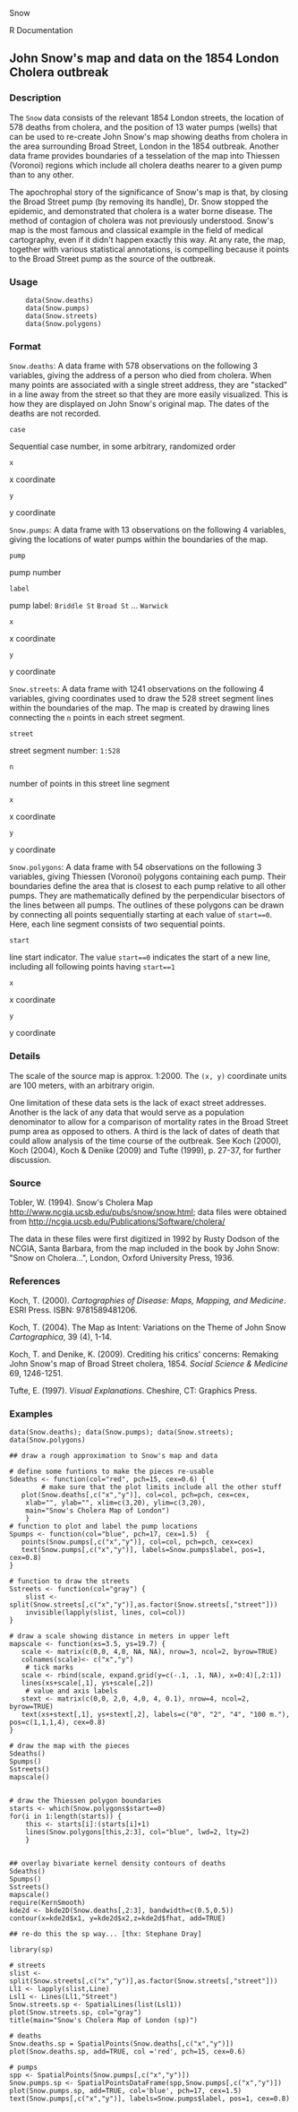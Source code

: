 Snow

R Documentation

##  John Snow's map and data on the 1854 London Cholera outbreak

### Description

The `Snow` data consists of the relevant 1854 London streets, the location of
578 deaths from cholera, and the position of 13 water pumps (wells) that can
be used to re-create John Snow's map showing deaths from cholera in the area
surrounding Broad Street, London in the 1854 outbreak. Another data frame
provides boundaries of a tesselation of the map into Thiessen (Voronoi)
regions which include all cholera deaths nearer to a given pump than to any
other.

The apochrophal story of the significance of Snow's map is that, by closing
the Broad Street pump (by removing its handle), Dr. Snow stopped the epidemic,
and demonstrated that cholera is a water borne disease. The method of
contagion of cholera was not previously understood. Snow's map is the most
famous and classical example in the field of medical cartography, even if it
didn't happen exactly this way. At any rate, the map, together with various
statistical annotations, is compelling because it points to the Broad Street
pump as the source of the outbreak.

### Usage

    
    	data(Snow.deaths)
    	data(Snow.pumps)
    	data(Snow.streets)
    	data(Snow.polygons)

### Format

`Snow.deaths`: A data frame with 578 observations on the following 3
variables, giving the address of a person who died from cholera. When many
points are associated with a single street address, they are "stacked" in a
line away from the street so that they are more easily visualized. This is how
they are displayed on John Snow's original map. The dates of the deaths are
not recorded.

`case`

Sequential case number, in some arbitrary, randomized order

`x`

x coordinate

`y`

y coordinate

`Snow.pumps`: A data frame with 13 observations on the following 4 variables,
giving the locations of water pumps within the boundaries of the map.

`pump`

pump number

`label`

pump label: `Briddle St` `Broad St` ... `Warwick`

`x`

x coordinate

`y`

y coordinate

`Snow.streets`: A data frame with 1241 observations on the following 4
variables, giving coordinates used to draw the 528 street segment lines within
the boundaries of the map. The map is created by drawing lines connecting the
`n` points in each street segment.

`street`

street segment number: `1:528`

`n`

number of points in this street line segment

`x`

x coordinate

`y`

y coordinate

`Snow.polygons`: A data frame with 54 observations on the following 3
variables, giving Thiessen (Voronoi) polygons containing each pump. Their
boundaries define the area that is closest to each pump relative to all other
pumps. They are mathematically defined by the perpendicular bisectors of the
lines between all pumps. The outlines of these polygons can be drawn by
connecting all points sequentially starting at each value of `start==0`. Here,
each line segment consists of two sequential points.

`start`

line start indicator. The value `start==0` indicates the start of a new line,
including all following points having `start==1`

`x`

x coordinate

`y`

y coordinate

### Details

The scale of the source map is approx. 1:2000. The `(x, y)` coordinate units
are 100 meters, with an arbitrary origin.

One limitation of these data sets is the lack of exact street addresses.
Another is the lack of any data that would serve as a population denominator
to allow for a comparison of mortality rates in the Broad Street pump area as
opposed to others. A third is the lack of dates of death that could allow
analysis of the time course of the outbreak. See Koch (2000), Koch (2004),
Koch \& Denike (2009) and Tufte (1999), p. 27-37, for further discussion.

### Source

Tobler, W. (1994). Snow's Cholera Map
<http://www.ncgia.ucsb.edu/pubs/snow/snow.html>; data files were obtained from
<http://ncgia.ucsb.edu/Publications/Software/cholera/>

The data in these files were first digitized in 1992 by Rusty Dodson of the
NCGIA, Santa Barbara, from the map included in the book by John Snow: "Snow on
Cholera...", London, Oxford University Press, 1936.

### References

Koch, T. (2000). _Cartographies of Disease: Maps, Mapping, and Medicine_. ESRI
Press. ISBN: 9781589481206.

Koch, T. (2004). The Map as Intent: Variations on the Theme of John Snow
_Cartographica_, 39 (4), 1-14.

Koch, T. and Denike, K. (2009). Crediting his critics' concerns: Remaking John
Snow's map of Broad Street cholera, 1854. _Social Science \& Medicine_ 69,
1246-1251.

Tufte, E. (1997). _Visual Explanations_. Cheshire, CT: Graphics Press.

### Examples

    
    data(Snow.deaths); data(Snow.pumps); data(Snow.streets); data(Snow.polygons)
    
    ## draw a rough approximation to Snow's map and data
    
    # define some funtions to make the pieces re-usable
    Sdeaths <- function(col="red", pch=15, cex=0.6) {
    		# make sure that the plot limits include all the other stuff
       plot(Snow.deaths[,c("x","y")], col=col, pch=pch, cex=cex, 
       	xlab="", ylab="", xlim=c(3,20), ylim=c(3,20),
       	main="Snow's Cholera Map of London")
    	}
    # function to plot and label the pump locations
    Spumps <- function(col="blue", pch=17, cex=1.5)  {
       points(Snow.pumps[,c("x","y")], col=col, pch=pch, cex=cex)
       text(Snow.pumps[,c("x","y")], labels=Snow.pumps$label, pos=1, cex=0.8)
    }
    
    # function to draw the streets 
    Sstreets <- function(col="gray") {
    	slist <- split(Snow.streets[,c("x","y")],as.factor(Snow.streets[,"street"]))
    	invisible(lapply(slist, lines, col=col))
    }
    
    # draw a scale showing distance in meters in upper left
    mapscale <- function(xs=3.5, ys=19.7) {
       scale <- matrix(c(0,0, 4,0, NA, NA), nrow=3, ncol=2, byrow=TRUE)
       colnames(scale)<- c("x","y")
    	# tick marks
       scale <- rbind(scale, expand.grid(y=c(-.1, .1, NA), x=0:4)[,2:1])
       lines(xs+scale[,1], ys+scale[,2])
    	# value and axis labels
       stext <- matrix(c(0,0, 2,0, 4,0, 4, 0.1), nrow=4, ncol=2, byrow=TRUE)
       text(xs+stext[,1], ys+stext[,2], labels=c("0", "2", "4", "100 m."), pos=c(1,1,1,4), cex=0.8)
    }
    
    # draw the map with the pieces
    Sdeaths()
    Spumps()
    Sstreets()
    mapscale()
    
    
    # draw the Thiessen polygon boundaries
    starts <- which(Snow.polygons$start==0)
    for(i in 1:length(starts)) {
    	this <- starts[i]:(starts[i]+1)
    	lines(Snow.polygons[this,2:3], col="blue", lwd=2, lty=2)
    	}
    
    
    ## overlay bivariate kernel density contours of deaths
    Sdeaths()
    Spumps()
    Sstreets()
    mapscale()
    require(KernSmooth)
    kde2d <- bkde2D(Snow.deaths[,2:3], bandwidth=c(0.5,0.5))
    contour(x=kde2d$x1, y=kde2d$x2,z=kde2d$fhat, add=TRUE)
    
    ## re-do this the sp way... [thx: Stephane Dray]
    
    library(sp)
    
    # streets
    slist <- split(Snow.streets[,c("x","y")],as.factor(Snow.streets[,"street"]))
    Ll1 <- lapply(slist,Line)
    Lsl1 <- Lines(Ll1,"Street")
    Snow.streets.sp <- SpatialLines(list(Lsl1))
    plot(Snow.streets.sp, col="gray")
    title(main="Snow's Cholera Map of London (sp)")
    
    # deaths
    Snow.deaths.sp = SpatialPoints(Snow.deaths[,c("x","y")])
    plot(Snow.deaths.sp, add=TRUE, col ='red', pch=15, cex=0.6)
    
    # pumps
    spp <- SpatialPoints(Snow.pumps[,c("x","y")])
    Snow.pumps.sp <- SpatialPointsDataFrame(spp,Snow.pumps[,c("x","y")])
    plot(Snow.pumps.sp, add=TRUE, col='blue', pch=17, cex=1.5)
    text(Snow.pumps[,c("x","y")], labels=Snow.pumps$label, pos=1, cex=0.8)
    

